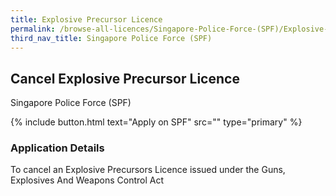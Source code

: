```yaml
---
title: Explosive Precursor Licence
permalink: /browse-all-licences/Singapore-Police-Force-(SPF)/Explosive-Precursor-Licence
third_nav_title: Singapore Police Force (SPF)
---
```


## Cancel Explosive Precursor Licence

Singapore Police Force (SPF)

{% include button.html text="Apply on SPF" src="" type="primary" %}

### Application Details

<p>To cancel an Explosive Precursors Licence issued under the Guns, Explosives And Weapons Control Act</p>

